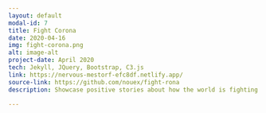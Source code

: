 ```yaml
---
layout: default
modal-id: 7
title: Fight Corona
date: 2020-04-16
img: fight-corona.png
alt: image-alt
project-date: April 2020
tech: Jekyll, JQuery, Bootstrap, C3.js
link: https://nervous-mestorf-efc8df.netlify.app/
source-link: https://github.com/nouex/fight-rona
description: Showcase positive stories about how the world is fighting COVID-19.

---
```

